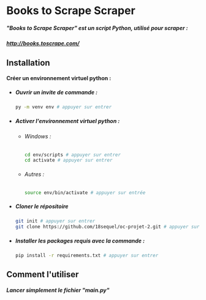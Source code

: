 # Books to Scrape Scraper

##### "Books to Scrape Scraper" est un script Python, utilisé pour scraper :
##### http://books.toscrape.com/

## Installation
#### Créer un environnement virtuel python :

* ##### Ouvrir un invite de commande :

    ```bash
    py -m venv env # appuyer sur entrer
    ```
  
* ##### Activer l'environnement virtuel python :

    * ###### Windows :
    
        ```bash
        cd env/scripts # appuyer sur entrer
        cd activate # appuyer sur entrer
        ```
    * ###### Autres :
    
        ```bash
        source env/bin/activate # appuyer sur entrée
        ```
        
* ##### Cloner le répositoire
    ```bash
    git init # appuyer sur entrer
    git clone https://github.com/18sequel/oc-projet-2.git # appuyer sur entrer
    ```

* ##### Installer les packages requis avec la commande :

    ```bash
    pip install -r requirements.txt # appuyer sur entrer
    ```

## Comment l'utiliser

##### Lancer simplement le fichier "main.py"
